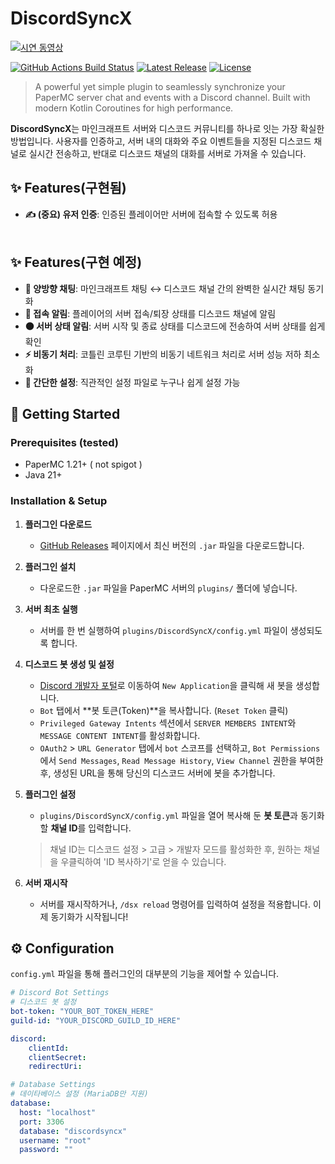 # DiscordSyncX


[![시연 동영상](http://img.youtube.com/vi/9q4E2JzCRJk/0.jpg)](https://www.youtube.com/watch?v=9q4E2JzCRJk)


[![GitHub Actions Build Status](https://img.shields.io/github/actions/workflow/status/doka1203/DiscordSyncX/build.yml?branch=main&style=for-the-badge)](https://github.com/doka1203/DiscordSyncX/actions)
[![Latest Release](https://img.shields.io/github/v/release/doka1203/DiscordSyncX?style=for-the-badge&color=blue)](https://github.com/doka1203/DiscordSyncX/releases)
[![License](https://img.shields.io/github/license/doka1203/DiscordSyncX?style=for-the-badge&color=lightgrey)](https://github.com/doka1203/DiscordSyncX/blob/main/LICENSE)

> A powerful yet simple plugin to seamlessly synchronize your PaperMC server chat and events with a Discord channel. Built with modern Kotlin Coroutines for high performance.

**DiscordSyncX**는 마인크래프트 서버와 디스코드 커뮤니티를 하나로 잇는 가장 확실한 방법입니다. 사용자를 인증하고, 서버 내의 대화와 주요 이벤트들을 지정된 디스코드 채널로 실시간 전송하고, 반대로 디스코드 채널의 대화를 서버로 가져올 수 있습니다.

## ✨ Features(구현됨)
* **✍️ (중요) 유저 인증**: 인증된 플레이어만 서버에 접속할 수 있도록 허용   <br/><br/>

## ✨ Features(구현 예정)
* **🔄 양방향 채팅**: 마인크래프트 채팅 ↔ 디스코드 채널 간의 완벽한 실시간 채팅 동기화
* **👋 접속 알림**: 플레이어의 서버 접속/퇴장 상태를 디스코드 채널에 알림
* **⚫ 서버 상태 알림**: 서버 시작 및 종료 상태를 디스코드에 전송하여 서버 상태를 쉽게 확인
* **⚡️ 비동기 처리**: 코틀린 코루틴 기반의 비동기 네트워크 처리로 서버 성능 저하 최소화
* **🔧 간단한 설정**: 직관적인 설정 파일로 누구나 쉽게 설정 가능

## 🚀 Getting Started

### Prerequisites (tested)

* PaperMC 1.21+ ( not spigot )
* Java 21+

### Installation & Setup

1.  **플러그인 다운로드**
    * [GitHub Releases](https://github.com/doka1203/DiscordSyncX/releases) 페이지에서 최신 버전의 `.jar` 파일을 다운로드합니다.

2.  **플러그인 설치**
    * 다운로드한 `.jar` 파일을 PaperMC 서버의 `plugins/` 폴더에 넣습니다.

3.  **서버 최초 실행**
    * 서버를 한 번 실행하여 `plugins/DiscordSyncX/config.yml` 파일이 생성되도록 합니다.

4.  **디스코드 봇 생성 및 설정**
    * [Discord 개발자 포털](https://discord.com/developers/applications)로 이동하여 `New Application`을 클릭해 새 봇을 생성합니다.
    * `Bot` 탭에서 **봇 토큰(Token)**을 복사합니다. (`Reset Token` 클릭)
    * `Privileged Gateway Intents` 섹션에서 `SERVER MEMBERS INTENT`와 `MESSAGE CONTENT INTENT`를 활성화합니다.
    * `OAuth2` > `URL Generator` 탭에서 `bot` 스코프를 선택하고, `Bot Permissions`에서 `Send Messages`, `Read Message History`, `View Channel` 권한을 부여한 후, 생성된 URL을 통해 당신의 디스코드 서버에 봇을 추가합니다.

5.  **플러그인 설정**
    * `plugins/DiscordSyncX/config.yml` 파일을 열어 복사해 둔 **봇 토큰**과 동기화할 **채널 ID**를 입력합니다.
    > 채널 ID는 디스코드 설정 > 고급 > 개발자 모드를 활성화한 후, 원하는 채널을 우클릭하여 'ID 복사하기'로 얻을 수 있습니다.

6.  **서버 재시작**
    * 서버를 재시작하거나, `/dsx reload` 명령어를 입력하여 설정을 적용합니다. 이제 동기화가 시작됩니다!

## ⚙️ Configuration

`config.yml` 파일을 통해 플러그인의 대부분의 기능을 제어할 수 있습니다.

```yaml
# Discord Bot Settings
# 디스코드 봇 설정
bot-token: "YOUR_BOT_TOKEN_HERE"
guild-id: "YOUR_DISCORD_GUILD_ID_HERE"

discord:
    clientId:
    clientSecret:
    redirectUri:

# Database Settings
# 데이타베이스 설정 (MariaDB만 지원)
database:
  host: "localhost"
  port: 3306
  database: "discordsyncx"
  username: "root"
  password: ""
